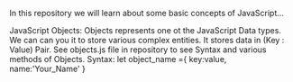 In this repository we will learn about some basic concepts of JavaScript...

JavaScript Objects: Objects represents one ot the JavaScript Data types. We can can you it to store various complex entities. It stores data in (Key : Value) Pair. See objects.js file in repository to see Syntax and various methods of Objects.
Syntax: let object_name ={
    key:value,
    name:'Your_Name'
}